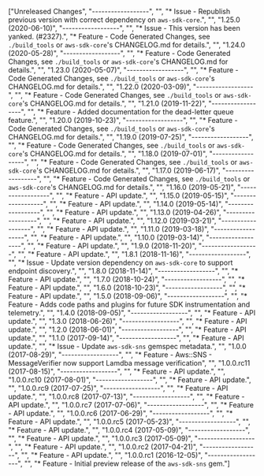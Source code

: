["Unreleased Changes", "------------------", "", "* Issue - Republish previous version with correct dependency on `aws-sdk-core`.", "", "1.25.0 (2020-06-10)", "------------------", "", "* Issue - This version has been yanked. (#2327).", "* Feature - Code Generated Changes, see `./build_tools` or `aws-sdk-core`'s CHANGELOG.md for details.", "", "1.24.0 (2020-05-28)", "------------------", "", "* Feature - Code Generated Changes, see `./build_tools` or `aws-sdk-core`'s CHANGELOG.md for details.", "", "1.23.0 (2020-05-07)", "------------------", "", "* Feature - Code Generated Changes, see `./build_tools` or `aws-sdk-core`'s CHANGELOG.md for details.", "", "1.22.0 (2020-03-09)", "------------------", "", "* Feature - Code Generated Changes, see `./build_tools` or `aws-sdk-core`'s CHANGELOG.md for details.", "", "1.21.0 (2019-11-22)", "------------------", "", "* Feature - Added documentation for the dead-letter queue feature.", "", "1.20.0 (2019-10-23)", "------------------", "", "* Feature - Code Generated Changes, see `./build_tools` or `aws-sdk-core`'s CHANGELOG.md for details.", "", "1.19.0 (2019-07-25)", "------------------", "", "* Feature - Code Generated Changes, see `./build_tools` or `aws-sdk-core`'s CHANGELOG.md for details.", "", "1.18.0 (2019-07-01)", "------------------", "", "* Feature - Code Generated Changes, see `./build_tools` or `aws-sdk-core`'s CHANGELOG.md for details.", "", "1.17.0 (2019-06-17)", "------------------", "", "* Feature - Code Generated Changes, see `./build_tools` or `aws-sdk-core`'s CHANGELOG.md for details.", "", "1.16.0 (2019-05-21)", "------------------", "", "* Feature - API update.", "", "1.15.0 (2019-05-15)", "------------------", "", "* Feature - API update.", "", "1.14.0 (2019-05-14)", "------------------", "", "* Feature - API update.", "", "1.13.0 (2019-04-26)", "------------------", "", "* Feature - API update.", "", "1.12.0 (2019-03-21)", "------------------", "", "* Feature - API update.", "", "1.11.0 (2019-03-18)", "------------------", "", "* Feature - API update.", "", "1.10.0 (2019-03-14)", "------------------", "", "* Feature - API update.", "", "1.9.0 (2018-11-20)", "------------------", "", "* Feature - API update.", "", "1.8.1 (2018-11-16)", "------------------", "", "* Issue - Update version dependency on `aws-sdk-core` to support endpoint discovery.", "", "1.8.0 (2018-11-14)", "------------------", "", "* Feature - API update.", "", "1.7.0 (2018-10-24)", "------------------", "", "* Feature - API update.", "", "1.6.0 (2018-10-23)", "------------------", "", "* Feature - API update.", "", "1.5.0 (2018-09-06)", "------------------", "", "* Feature - Adds code paths and plugins for future SDK instrumentation and telemetry.", "", "1.4.0 (2018-09-05)", "------------------", "", "* Feature - API update.", "", "1.3.0 (2018-06-26)", "------------------", "", "* Feature - API update.", "", "1.2.0 (2018-06-01)", "------------------", "", "* Feature - API update.", "", "1.1.0 (2017-09-14)", "------------------", "", "* Feature - API update.", "", "* Issue - Update `aws-sdk-sns` gemspec metadata.", "", "1.0.0 (2017-08-29)", "------------------", "", "* Feature - Aws::SNS - MessageVerifier now support Lamdba message verification", "", "1.0.0.rc11 (2017-08-15)", "------------------", "", "* Feature - API update.", "", "1.0.0.rc10 (2017-08-01)", "------------------", "", "* Feature - API update.", "", "1.0.0.rc9 (2017-07-25)", "------------------", "", "* Feature - API update.", "", "1.0.0.rc8 (2017-07-13)", "------------------", "", "* Feature - API update.", "", "1.0.0.rc7 (2017-07-06)", "------------------", "", "* Feature - API update.", "", "1.0.0.rc6 (2017-06-29)", "------------------", "", "* Feature - API update.", "", "1.0.0.rc5 (2017-05-23)", "------------------", "", "* Feature - API update.", "", "1.0.0.rc4 (2017-05-09)", "------------------", "", "* Feature - API update.", "", "1.0.0.rc3 (2017-05-09)", "------------------", "", "* Feature - API update.", "", "1.0.0.rc2 (2017-04-21)", "------------------", "", "* Feature - API update.", "", "1.0.0.rc1 (2016-12-05)", "------------------", "", "* Feature - Initial preview release of the `aws-sdk-sns` gem."]